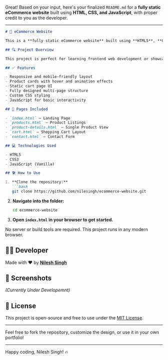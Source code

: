 Great! Based on your input, here's your finalized `README.md` for a **fully static eCommerce website** built using **HTML, CSS, and JavaScript**, with proper credit to you as the developer.

---

````markdown
# 🛒 eCommerce Website

This is a **fully static eCommerce website** built using **HTML5**, **CSS3**, and **JavaScript**. The project showcases the frontend of an online store — including home, product, cart, and contact pages — with stylish UI and interactive elements for a great user experience.

## 🔍 Project Overview

This project is perfect for learning frontend web development or showcasing your skills in building a real-world layout of an eCommerce platform. All pages are static and client-side only, with modern, responsive design.

## ✅ Features

- Responsive and mobile-friendly layout
- Product cards with hover and animation effects
- Static cart page UI
- Fully designed multi-page structure
- Custom CSS styling
- JavaScript for basic interactivity

## 🧾 Pages Included

- `index.html` – Landing Page
- `products.html` – Product Listings
- `product-details.html` – Single Product View
- `cart.html` – Shopping Cart Layout
- `contact.html` – Contact Form

## 💻 Technologies Used

- HTML5
- CSS3
- JavaScript (Vanilla)

## 🛠 How to Use

1. **Clone the repository:**
   ```bash
   git clone https://github.com/nilesingh/ecommerce-website.git
````

2. **Navigate into the folder:**

   ```bash
   cd ecommerce-website
   ```

3. **Open `index.html` in your browser to get started.**

No server or build tools are required. This project runs in any modern browser.

## 👨‍💻 Developer

Made with ❤️ by **[Nilesh Singh](https://github.com/nilesingh)**

## 📸 Screenshots

*(Currently Under Developemnt)*

## 📄 License

This project is open-source and free to use under the [MIT License](LICENSE).

---

Feel free to fork the repository, customize the design, or use it in your own portfolio!

-----

Happy coding, Nilesh Singh! 🔥
